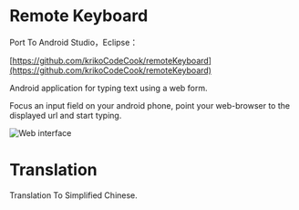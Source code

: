 
# Remote Keyboard
 Port To Android Studio，Eclipse：

[https://github.com/krikoCodeCook/remoteKeyboard](https://github.com/krikoCodeCook/remoteKeyboard)

Android application for typing text using a web form.

Focus an input field on your android phone, point your web-browser
to the displayed url and start typing. 

![Web interface](https://dl.dropbox.com/u/8080594/screenshot-web.png)

# Translation
Translation To Simplified Chinese. 
